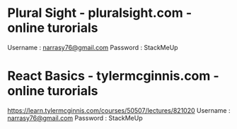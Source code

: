 # Plural Sight - pluralsight.com - online turorials
Username : narrasy76@gmail.com
Password : StackMeUp


# React Basics - tylermcginnis.com - online turorials
https://learn.tylermcginnis.com/courses/50507/lectures/821020
Username : narrasy76@gmail.com
Password : StackMeUp

